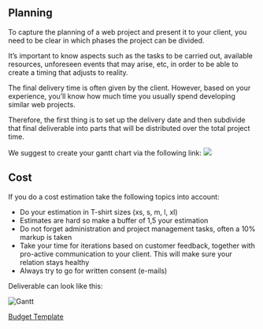 ## Planning

To capture the planning of a web project and present it to your client, you need to be clear in which phases the project can be divided.

It’s important to know aspects such as the tasks to be carried out, available resources, unforeseen events that may arise, etc, in order to be able to create a timing that adjusts to reality.

The final delivery time is often given by the client. However, based on your experience, you’ll know how much time you usually spend developing similar web projects.

Therefore, the first thing is to set up the delivery date and then subdivide that final deliverable into parts that will be distributed over the total project time.

We suggest to create your gantt chart via the following link:
[![](https://mermaid.ink/img/pako:eNqtUztvgzAQ_isnzyCBSVqJtfQ1ZGm7VGI54QuxCnZqjkhVlP9eO0BK01ZdcpPl73VnuL2orCKRixoNc2nAF2tuCJ4_DDuE-3APNxt0I6qQ6c66FhmgKOLVKn71NWBP9N5rRy0Z7qBG3pAjlUOrG-rYGoqgTSNIl3GyjGUiZSRbbQZpQZ2uDay1wUZ35yoZQZb8qtpRY7ch8C9pFoG8jpOrc2lHFWtrvvU8IC_YvUEKX5VjOuQvBhN_VjOqHEkewDWTA_RinzqRpqRhxJkwm0dkJ_WPgMVIGeFv5o_-Dmf2kOb_NHF6sVmCNoEwthImTeP0mJPKUY_Ghs8JHOgDD-TizPwBjbI7cpd3LmzVh56Po17OfioRiZb8P62VX4V9wErhVS2VIvdHRWvsGy5FaQ6e2m_DEtwqzdaJfI1NR5HAnq3fmUrk7HqaSIXG2mE7sg6fugH_dw)](https://mermaid.live/edit#pako:eNqtUztvgzAQ_isnzyCBSVqJtfQ1ZGm7VGI54QuxCnZqjkhVlP9eO0BK01ZdcpPl73VnuL2orCKRixoNc2nAF2tuCJ4_DDuE-3APNxt0I6qQ6c66FhmgKOLVKn71NWBP9N5rRy0Z7qBG3pAjlUOrG-rYGoqgTSNIl3GyjGUiZSRbbQZpQZ2uDay1wUZ35yoZQZb8qtpRY7ch8C9pFoG8jpOrc2lHFWtrvvU8IC_YvUEKX5VjOuQvBhN_VjOqHEkewDWTA_RinzqRpqRhxJkwm0dkJ_WPgMVIGeFv5o_-Dmf2kOb_NHF6sVmCNoEwthImTeP0mJPKUY_Ghs8JHOgDD-TizPwBjbI7cpd3LmzVh56Po17OfioRiZb8P62VX4V9wErhVS2VIvdHRWvsGy5FaQ6e2m_DEtwqzdaJfI1NR5HAnq3fmUrk7HqaSIXG2mE7sg6fugH_dw)

## Cost

If you do a cost estimation take the following topics into account:

- Do your estimation in T-shirt sizes (xs, s, m, l, xl)
- Estimates are hard so make a buffer of 1,5 your estimation
- Do not forget administration and project management tasks, often a 10% markup is taken
- Take your time for iterations based on customer feedback, together with pro-active communication to your client. This will make sure your relation stays healthy
- Always try to go for written consent (e-mails)

Deliverable can look like this:

![Gantt](../../static/cost.png)

[Budget Template](../../static/Budget%20template.xlsx)
